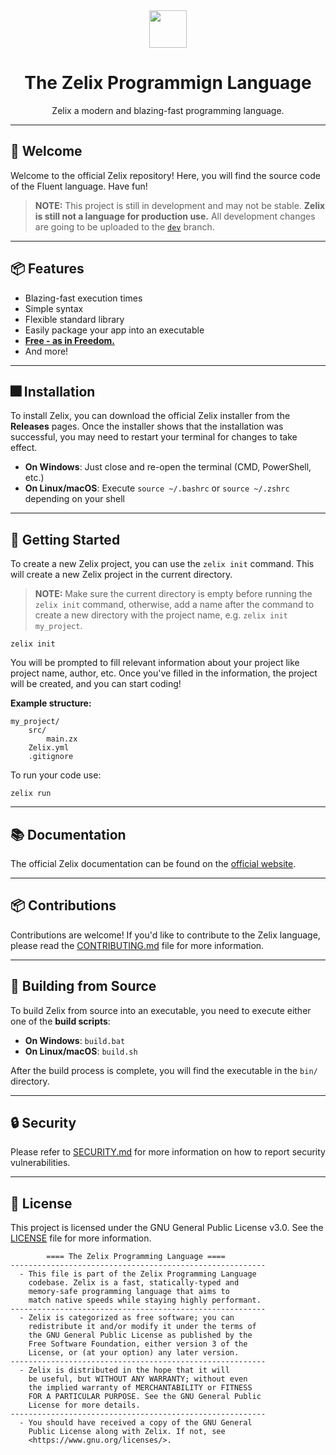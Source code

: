 <div align="center">
    <img src="https://assets.zelixlang.dev/logo.png" height="60" width="60">
    <h1>The Zelix Programmign Language</h1>
    Zelix a modern and blazing-fast programming language.
</div>

---

## 👋 Welcome

Welcome to the official Zelix repository! Here, you will find the source code of the Fluent language. Have fun!

> **NOTE:**
> This project is still in development and may not be stable.
> **Zelix is still not a language for production use.**
> All development changes are going to be uploaded
> to the [`dev`](https://github.com/zelix-lang/Zelix/tree/dev) branch.

---

## 📦 Features

- Blazing-fast execution times
- Simple syntax
- Flexible standard library
- Easily package your app into an executable
- **[Free - as in Freedom.](LICENSE)**
- And more!

---

## 🎆 Installation

To install Zelix, you can download the official Zelix installer from the **Releases** pages.
Once the installer shows that the installation was successful, you may need to restart your terminal for changes to take effect.

- **On Windows**: Just close and re-open the terminal (CMD, PowerShell, etc.)
- **On Linux/macOS**: Execute `source ~/.bashrc` or `source ~/.zshrc` depending on your shell

---

## 🚀 Getting Started

To create a new Zelix project, you can use the `zelix init` command. This will create a new Zelix project in the current directory.

> **NOTE:** Make sure the current directory is empty before running the `zelix init` command, otherwise, add a name after the command to create a new directory with the project name, e.g. `zelix init my_project`.

```shell
zelix init
```

You will be prompted to fill relevant information about your project like project name, author, etc.
Once you've filled in the information, the project will be created, and you can start coding!

**Example structure:**

```
my_project/
    src/
        main.zx
    Zelix.yml
    .gitignore
```

To run your code use:

```
zelix run
```

---

## 📚 Documentation

The official Zelix documentation can be found on the [official website](https://docs.zelixlang.dev).

---

## 📦 Contributions

Contributions are welcome! If you'd like to contribute to the Zelix language, please read the [CONTRIBUTING.md](CONTRIBUTING.md) file for more information.

---

## 🎲 Building from Source

To build Zelix from source into an executable, you need to execute either one of the **build scripts**:

- **On Windows**: `build.bat`
- **On Linux/macOS**: `build.sh`

After the build process is complete, you will find the executable in the `bin/` directory.

---

## 🔒 Security

Please refer to [SECURITY.md](SECURITY.md) for more information on how to report security vulnerabilities.

---

## 📝 License

This project is licensed under the GNU General Public License v3.0. See the [LICENSE](LICENSE) file for more information.

```
        ==== The Zelix Programming Language ====
---------------------------------------------------------
  - This file is part of the Zelix Programming Language
    codebase. Zelix is a fast, statically-typed and
    memory-safe programming language that aims to
    match native speeds while staying highly performant.
---------------------------------------------------------
  - Zelix is categorized as free software; you can
    redistribute it and/or modify it under the terms of
    the GNU General Public License as published by the
    Free Software Foundation, either version 3 of the
    License, or (at your option) any later version.
---------------------------------------------------------
  - Zelix is distributed in the hope that it will
    be useful, but WITHOUT ANY WARRANTY; without even
    the implied warranty of MERCHANTABILITY or FITNESS
    FOR A PARTICULAR PURPOSE. See the GNU General Public
    License for more details.
---------------------------------------------------------
  - You should have received a copy of the GNU General
    Public License along with Zelix. If not, see
    <https://www.gnu.org/licenses/>.
```